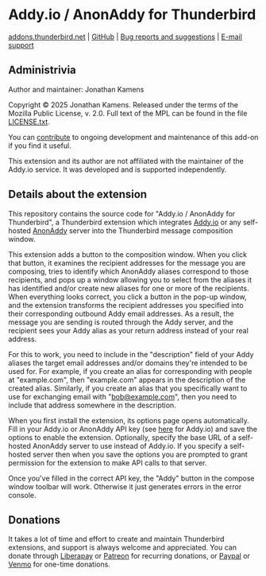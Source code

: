 # Addy.io / AnonAddy for Thunderbird

[addons.thunderbird.net][atn] |
[GitHub][gh] |
[Bug reports and suggestions][issues] |
[E-mail support][support]

## Administrivia

Author and maintainer: Jonathan Kamens

Copyright &copy; 2025 Jonathan Kamens. Released under the terms of the
Mozilla Public License, v. 2.0. Full text of the MPL can be found in
the file [LICENSE.txt](LICENSE.txt).

You can [contribute](#donate) to ongoing development and maintenance
of this add-on if you find it useful.

This extension and its author are not affiliated with the maintainer
of the Addy.io service. It was developed and is supported
independently.

## Details about the extension

This repository contains the source code for "Addy.io / AnonAddy for
Thunderbird", a Thunderbird extension which integrates
[Addy.io][addyio] or any self-hosted [AnonAddy][anonaddy] server into
the Thunderbird message composition window.

This extension adds a button to the composition window. When you click
that button, it examines the recipient addresses for the message you
are composing, tries to identify which AnonAddy aliases correspond to
those recipients, and pops up a window allowing you to select from the
aliases it has identified and/or create new aliases for one or more of
the recipients. When everything looks correct, you click a button in
the pop-up window, and the extension transforms the recipient
addresses you specified into their corresponding outbound Addy email
addresses. As a result, the message you are sending is routed through
the Addy server, and the recipient sees your Addy alias as your return
address instead of your real address.

For this to work, you need to include in the "description" field of
your Addy aliases the target email addresses and/or domains they're
intended to be used for. For example, if you create an alias for
corresponding with people at "example.com", then "example.com" appears
in the description of the created alias. Similarly, if you create an
alias that you specifically want to use for exchanging email with
"bob@example.com", then you need to include that address somewhere in
the description.

When you first install the extension, its options page opens
automatically. Fill in your Addy.io or AnonAddy API key (see
[here][apikey] for Addy.io) and save the options to enable the
extension. Optionally, specify the base URL of a self-hosted AnonAddy
server to use instead of Addy.io. If you specify a self-hosted server
then when you save the options you are prompted to grant permission
for the extension to make API calls to that server.

Once you've filled in the correct API key, the "Addy" button in the
compose window toolbar will work. Otherwise it just generates errors
in the error console.

## <a id="donate"/>Donations

It takes a lot of time and effort to create and maintain Thunderbird
extensions, and support is always welcome and appreciated. You can
donate through [Liberapay][liberapay] or [Patreon][patreon] for
recurring donations, or [Paypal][paypal] or [Venmo][venmo] for
one-time donations.

[atn]: https://addons.thunderbird.net/thunderbird/addon/addy-io-anonaddy
[gh]: https://github.com/jikamens/AnonAddyTB
[issues]: https://github.com/jikamens/AnonAddyTB/issues
[support]: mailto;jik@kamens.us
[addyio]: https://addy.io/
[anonaddy]: https://github.com/anonaddy/AnonAddy
[apikey]: https://app.addy.io/settings/api
[liberapay]: https://liberapay.com/jik
[patreon]: https://www.patreon.com/jikseclecticofferings
[paypal]: https://paypal.me/JonathanKamens
[venmo]: https://venmo.com/Jonathan-Kamens

